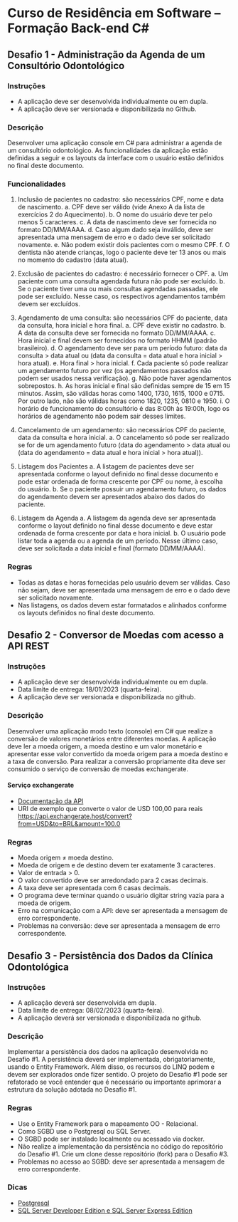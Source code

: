# Curso de Residência em Software – Formação Back-end C#

## Desafio 1 - Administração da Agenda de um Consultório Odontológico

### Instruções
- A aplicação deve ser desenvolvida individualmente ou em dupla.
- A aplicação deve ser versionada e disponibilizada no Github.

### Descrição
Desenvolver uma aplicação console em C# para administrar a agenda de um consultório
odontológico. As funcionalidades da aplicação estão definidas a seguir e os layouts da interface
com o usuário estão definidos no final deste documento.

### Funcionalidades

1. Inclusão de pacientes no cadastro: são necessários CPF, nome e data de nascimento.
    a. CPF deve ser válido (vide Anexo A da lista de exercícios 2 do Aquecimento).
    b. O nome do usuário deve ter pelo menos 5 caracteres.
    c. A data de nascimento deve ser fornecida no formato DD/MM/AAAA.
    d. Caso algum dado seja inválido, deve ser apresentada uma mensagem de erro e o dado
    deve ser solicitado novamente.
    e. Não podem existir dois pacientes com o mesmo CPF.
    f. O dentista não atende crianças, logo o paciente deve ter 13 anos ou mais no momento do
    cadastro (data atual).

 2. Exclusão de pacientes do cadastro: é necessário fornecer o CPF.
    a. Um paciente com uma consulta agendada futura não pode ser excluído.
    b. Se o paciente tiver uma ou mais consultas agendadas passadas, ele pode ser excluído.
    Nesse caso, os respectivos agendamentos também devem ser excluídos.

3. Agendamento de uma consulta: são necessários CPF do paciente, data da consulta, hora 
inicial e hora final.
    a. CPF deve existir no cadastro.
    b. A data da consulta deve ser fornecida no formato DD/MM/AAAA.
    c. Hora inicial e final devem ser fornecidos no formato HHMM (padrão brasileiro).
    d. O agendamento deve ser para um período futuro: data da consulta > data atual ou (data da
    consulta = data atual e hora inicial > hora atual).
    e. Hora final > hora inicial.
    f. Cada paciente só pode realizar um agendamento futuro por vez (os agendamentos
    passados não podem ser usados nessa verificação).
    g. Não pode haver agendamentos sobrepostos.
    h. As horas inicial e final são definidas sempre de 15 em 15 minutos. Assim, são válidas
    horas como 1400, 1730, 1615, 1000 e 0715. Por outro lado, não são válidas horas como
    1820, 1235, 0810 e 1950.
    i. O horário de funcionamento do consultório é das 8:00h às 19:00h, logo os horários de
    agendamento não podem sair desses limites.

4. Cancelamento de um agendamento: são necessários CPF do paciente, data da consulta e
hora inicial.
    a. O cancelamento só pode ser realizado se for de um agendamento futuro (data do
    agendamento > data atual ou (data do agendamento = data atual e hora inicial > hora
    atual)).

5. Listagem dos Pacientes
    a. A listagem de pacientes deve ser apresentada conforme o layout definido no final desse
    documento e pode estar ordenada de forma crescente por CPF ou nome, à escolha do
    usuário.
    b. Se o paciente possuir um agendamento futuro, os dados do agendamento devem ser
    apresentados abaixo dos dados do paciente.

6. Listagem da Agenda
    a. A listagem da agenda deve ser apresentada conforme o layout definido no final desse
    documento e deve estar ordenada de forma crescente por data e hora inicial.
    b. O usuário pode listar toda a agenda ou a agenda de um período. Nesse último caso, deve
    ser solicitada a data inicial e final (formato DD/MM/AAAA).

### Regras
- Todas as datas e horas fornecidas pelo usuário devem ser válidas. Caso não sejam, deve
ser apresentada uma mensagem de erro e o dado deve ser solicitado novamente.
- Nas listagens, os dados devem estar formatados e alinhados conforme os layouts
definidos no final deste documento.

## Desafio 2 - Conversor de Moedas com acesso a API REST

### Instruções
- A aplicação deve ser desenvolvida individualmente ou em dupla.
- Data limite de entrega: 18/01/2023 (quarta-feira).
- A aplicação deve ser versionada e disponibilizada no github.

### Descrição
Desenvolver uma aplicação modo texto (console) em C# que realize a conversão de
valores monetários entre diferentes moedas. A aplicação deve ler a moeda origem, a
moeda destino e um valor monetário e apresentar esse valor convertido da moeda
origem para a moeda destino e a taxa de conversão. Para realizar a conversão
propriamente dita deve ser consumido o serviço de conversão de moedas
exchangerate.

#### Serviço exchangerate
- [Documentação da API](https://exchangerate.host/#docs)
- URI de exemplo que converte o valor de USD 100,00 para reais https://api.exchangerate.host/convert?from=USD&to=BRL&amount=100.0

### Regras
- Moeda origem ≠ moeda destino.
- Moeda de origem e de destino devem ter exatamente 3 caracteres.
- Valor de entrada > 0.
- O valor convertido deve ser arredondado para 2 casas decimais.
- A taxa deve ser apresentada com 6 casas decimais.
- O programa deve terminar quando o usuário digitar string vazia para a moeda
  de origem.
- Erro na comunicação com a API: deve ser apresentada a mensagem de erro
  correspondente.
- Problemas na conversão: deve ser apresentada a mensagem de erro
  correspondente.

## Desafio 3 - Persistência dos Dados da Clínica Odontológica

### Instruções
- A aplicação deverá ser desenvolvida em dupla.
- Data limite de entrega: 08/02/2023 (quarta-feira).
- A aplicação deverá ser versionada e disponibilizada no github.

### Descrição
Implementar a persistência dos dados na aplicação desenvolvida no Desafio #1. A
persistência deverá ser implementada, obrigatoriamente, usando o Entity Framework.
Além disso, os recursos do LINQ podem e devem ser explorados onde fizer sentido. O
projeto do Desafio #1 pode ser refatorado se você entender que é necessário ou
importante aprimorar a estrutura da solução adotada no Desafio #1.

### Regras
- Use o Entity Framework para o mapeamento OO - Relacional.
- Como SGBD use o Postgresql ou SQL Server.
- O SGBD pode ser instalado localmente ou acessado via docker.
- Não realize a implementação da persistência no código do repositório do
Desafio #1. Crie um clone desse repositório (fork) para o Desafio #3.
- Problemas no acesso ao SGBD: deve ser apresentada a mensagem de erro
correspondente.

### Dicas
- [Postgresql](https://www.postgresql.org/download/)
- [SQL Server Developer Edition e SQL Server Express Edition](https://www.microsoft.com/pt-br/sql-server/sql-server-downloads)